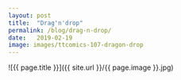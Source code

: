 ```yaml
---
layout: post
title:  "Drag'n'drop"
permalink: /blog/drag-n-drop/
date:   2019-02-19
image: images/ttcomics-107-dragon-drop
---
```

![{{ page.title }}]({{ site.url }}/{{ page.image }}.jpg)
